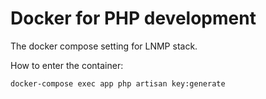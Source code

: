 # Docker for PHP development

The docker compose setting for LNMP stack.

How to enter the container:

``` bash
docker-compose exec app php artisan key:generate
```
